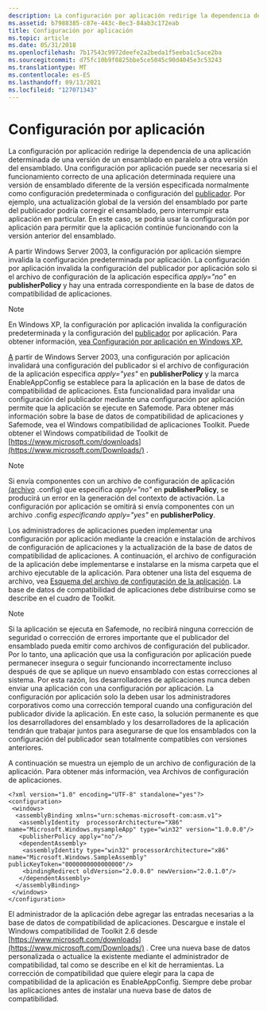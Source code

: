 ```yaml
---
description: La configuración por aplicación redirige la dependencia de una aplicación determinada de una versión de un ensamblado en paralelo a otra versión del ensamblado.
ms.assetid: b7988385-c87e-443c-8ec3-84ab3c172eab
title: Configuración por aplicación
ms.topic: article
ms.date: 05/31/2018
ms.openlocfilehash: 7b17543c9972deefe2a2beda1f5eeba1c5ace2ba
ms.sourcegitcommit: d75fc10b9f0825bbe5ce5045c90d4045e3c53243
ms.translationtype: MT
ms.contentlocale: es-ES
ms.lasthandoff: 09/13/2021
ms.locfileid: "127071343"
---
```

# <a name="per-application-configuration"></a>Configuración por aplicación

La configuración por aplicación redirige la dependencia de una aplicación determinada de una versión de un ensamblado en paralelo a otra versión del ensamblado. Una configuración por aplicación puede ser necesaria si el funcionamiento correcto de una aplicación determinada requiere [](default-configuration.md) una versión de ensamblado diferente de la versión especificada normalmente como configuración predeterminada o configuración del [publicador](publisher-configuration.md). Por ejemplo, una actualización global de la versión del ensamblado por parte del publicador podría corregir el ensamblado, pero interrumpir esta aplicación en particular. En este caso, se podría usar la configuración por aplicación para permitir que la aplicación continúe funcionando con la versión anterior del ensamblado.

A partir Windows Server 2003, la configuración por [](default-configuration.md) aplicación siempre invalida la configuración predeterminada por aplicación. La configuración por [](publisher-configuration.md) aplicación invalida la configuración del publicador por aplicación solo si el archivo de configuración de la aplicación especifica *apply="no"* en **publisherPolicy** y hay una entrada correspondiente en la base de datos de compatibilidad de aplicaciones. [](application-configuration-files.md)

> [!Note]  
> En Windows XP, la configuración por aplicación [](default-configuration.md) invalida la configuración predeterminada y la configuración del [publicador](publisher-configuration.md) por aplicación. Para obtener información, [vea Configuración por aplicación en Windows XP.](per-application-configuration-on-windows-xp.md)

 

[A](publisher-configuration.md) partir de Windows Server 2003, una configuración por aplicación [](application-configuration-files.md) invalidará una configuración del publicador si el archivo de configuración de la aplicación especifica *apply="yes"* en **publisherPolicy** y la marca EnableAppConfig se establece para la aplicación en la base de datos de compatibilidad de aplicaciones. Esta funcionalidad para invalidar una configuración del publicador mediante una configuración por aplicación permite que la aplicación se ejecute en Safemode. Para obtener más información sobre la base de datos de compatibilidad de aplicaciones y Safemode, vea el Windows compatibilidad de aplicaciones Toolkit. Puede obtener el Windows compatibilidad de Toolkit de [https://www.microsoft.com/downloads](https://www.microsoft.com/Downloads/) .

> [!Note]  
> Si envía componentes con un archivo de configuración de aplicación [(archivo](application-configuration-files.md) .config) que especifica *apply="no"* en **publisherPolicy**, se producirá un error en la generación del contexto de activación. La configuración por aplicación se omitirá si envía componentes con un archivo .config *especificando apply="yes"* en **publisherPolicy**.

 

Los administradores de aplicaciones pueden implementar una configuración por aplicación mediante la creación e instalación de archivos de configuración de aplicaciones y la actualización de la base de datos de compatibilidad de aplicaciones. A continuación, el archivo de configuración de la aplicación debe implementarse e instalarse en la misma carpeta que el archivo ejecutable de la aplicación. Para obtener una lista del esquema de archivo, vea [Esquema del archivo de configuración de la aplicación](application-configuration-file-schema.md). La base de datos de compatibilidad de aplicaciones debe distribuirse como se describe en el cuadro de Toolkit.

> [!Note]  
> Si la aplicación se ejecuta en Safemode, no recibirá ninguna corrección de seguridad o corrección de errores importante que el publicador del ensamblado pueda emitir como archivos de configuración del publicador. Por lo tanto, una aplicación que usa la configuración por aplicación puede permanecer insegura o seguir funcionando incorrectamente incluso después de que se aplique un nuevo ensamblado con estas correcciones al sistema. Por esta razón, los desarrolladores de aplicaciones nunca deben enviar una aplicación con una configuración por aplicación. La configuración por aplicación solo la deben usar los administradores corporativos como una corrección temporal cuando una configuración del publicador divide la aplicación. En este caso, la solución permanente es que los desarrolladores del ensamblado y los desarrolladores de la aplicación tendrán que trabajar juntos para asegurarse de que los ensamblados con la configuración del publicador sean totalmente compatibles con versiones anteriores.

 

A continuación se muestra un ejemplo de un archivo de configuración de la aplicación. Para obtener más información, vea Archivos de configuración de aplicaciones.

``` syntax
<?xml version="1.0" encoding="UTF-8" standalone="yes"?>
<configuration>
 <windows>
  <assemblyBinding xmlns="urn:schemas-microsoft-com:asm.v1">
   <assemblyIdentity  processorArchitecture="X86" name="Microsoft.Windows.mysampleApp" type="win32" version="1.0.0.0"/>
   <publisherPolicy apply="no"/>                     
   <dependentAssembly>
    <assemblyIdentity type="win32" processorArchitecture="x86" name="Microsoft.Windows.SampleAssembly" publicKeyToken="0000000000000000"/>
    <bindingRedirect oldVersion="2.0.0.0" newVersion="2.0.1.0"/>
   </dependentAssembly>
  </assemblyBinding>
 </windows>
</configuration>
```

El administrador de la aplicación debe agregar las entradas necesarias a la base de datos de compatibilidad de aplicaciones. Descargue e instale el Windows compatibilidad de Toolkit 2.6 desde [https://www.microsoft.com/downloads](https://www.microsoft.com/Downloads/) . Cree una nueva base de datos personalizada o actualice la existente mediante el administrador de compatibilidad, tal como se describe en el kit de herramientas. La corrección de compatibilidad que quiere elegir para la capa de compatibilidad de la aplicación es EnableAppConfig. Siempre debe probar las aplicaciones antes de instalar una nueva base de datos de compatibilidad.

 

 



